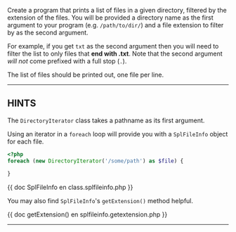Create a program that prints a list of files in a given directory, filtered by the extension of the files. You will be provided a directory name as the first argument to your program (e.g. `/path/to/dir/`) and a file extension to filter by as the second argument.

For example, if you get `txt` as the second argument then you will need to filter the list to only files that **end with .txt**. Note that the second argument _will not_ come prefixed with a full stop (`.`).

The list of files should be printed out, one file per line.

----------------------------------------------------------------------
## HINTS

The `DirectoryIterator` class takes a pathname as its first argument.

Using an iterator in a `foreach` loop will provide you with a `SplFileInfo` object for each file.

```php
<?php
foreach (new DirectoryIterator('/some/path') as $file) {
    
}
```

{{ doc SplFileInfo en class.splfileinfo.php }}

You may also find `SplFileInfo`'s `getExtension()` method helpful.

{{ doc getExtension() en splfileinfo.getextension.php }}

----------------------------------------------------------------------
